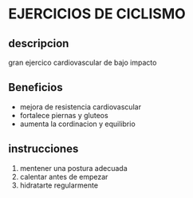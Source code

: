 # EJERCICIOS DE CICLISMO

## descripcion
gran ejercico cardiovascular de bajo impacto

## Beneficios

- mejora de resistencia cardiovascular
- fortalece piernas y gluteos
- aumenta la cordinacion y equilibrio

## instrucciones

1. mentener una postura adecuada
2. calentar antes de empezar
3. hidratarte regularmente 